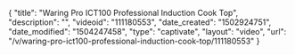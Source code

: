 {
    "title": "Waring Pro ICT100 Professional Induction Cook Top",
    "description": "",
    "videoid": "111180553",
    "date_created": "1502924751",
    "date_modified": "1504247458",
    "type": "captivate",
    "layout": "video",
    "url": "\/v\/waring-pro-ict100-professional-induction-cook-top\/111180553"
}